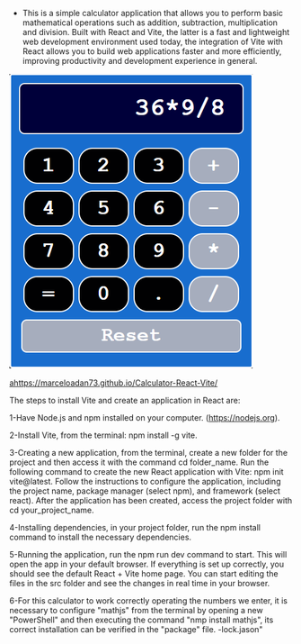 - This is a simple calculator application that allows you to perform basic mathematical operations such as addition, subtraction, multiplication and division. Built with React and Vite, the latter is a fast and lightweight web development environment used today, the integration of Vite with React allows you to build web applications faster and more efficiently, improving productivity and development experience in general.

<img src="./calculadora.png" alt="imagen del proyecto">

<ahttps://marceloadan73.github.io/Calculator-React-Vite/>

The steps to install Vite and create an application in React are:

1-Have Node.js and npm installed on your computer. (https://nodejs.org).

2-Install Vite, from the terminal: npm install -g vite.

3-Creating a new application, from the terminal, create a new folder for the project and then access it with the command cd folder_name. Run the following command to create the new React application with Vite: npm init vite@latest. Follow the instructions to configure the application, including the project name, package manager (select npm), and framework (select react). After the application has been created, access the project folder with cd your_project_name.

4-Installing dependencies, in your project folder, run the npm install command to install the necessary dependencies.

5-Running the application, run the npm run dev command to start. This will open the app in your default browser. If everything is set up correctly, you should see the default React + Vite home page. You can start editing the files in the src folder and see the changes in real time in your browser.

6-For this calculator to work correctly operating the numbers we enter, it is necessary to configure "mathjs" from the terminal by opening a new "PowerShell" and then executing the command "nmp install mathjs", its correct installation can be verified in the "package" file. -lock.jason"
